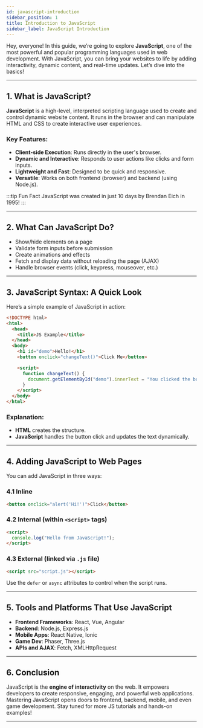 ```yaml
---
id: javascript-introduction
sidebar_position: 1
title: Introduction to JavaScript
sidebar_label: JavaScript Introduction
---
```


Hey, everyone!  In this guide, we’re going to explore **JavaScript**, one of the most powerful and popular programming languages used in web development. With JavaScript, you can bring your websites to life by adding interactivity, dynamic content, and real-time updates. Let’s dive into the basics!

---

## 1. What is JavaScript?

**JavaScript** is a high-level, interpreted scripting language used to create and control dynamic website content. It runs in the browser and can manipulate HTML and CSS to create interactive user experiences.

### Key Features:
- **Client-side Execution**: Runs directly in the user's browser.
- **Dynamic and Interactive**: Responds to user actions like clicks and form inputs.
- **Lightweight and Fast**: Designed to be quick and responsive.
- **Versatile**: Works on both frontend (browser) and backend (using Node.js).

:::tip Fun Fact
JavaScript was created in just 10 days by Brendan Eich in 1995!
:::

---

## 2. What Can JavaScript Do?

- Show/hide elements on a page
- Validate form inputs before submission
- Create animations and effects
- Fetch and display data without reloading the page (AJAX)
- Handle browser events (click, keypress, mouseover, etc.)

---

## 3. JavaScript Syntax: A Quick Look

Here’s a simple example of JavaScript in action:

```html
<!DOCTYPE html>
<html>
  <head>
    <title>JS Example</title>
  </head>
  <body>
    <h1 id="demo">Hello!</h1>
    <button onclick="changeText()">Click Me</button>

    <script>
      function changeText() {
        document.getElementById("demo").innerText = "You clicked the button!";
      }
    </script>
  </body>
</html>
```

### Explanation:
- **HTML** creates the structure.
- **JavaScript** handles the button click and updates the text dynamically.

---

## 4. Adding JavaScript to Web Pages

You can add JavaScript in three ways:

### 4.1 Inline
```html
<button onclick="alert('Hi!')">Click</button>
```

### 4.2 Internal (within `<script>` tags)
```html
<script>
  console.log("Hello from JavaScript!");
</script>
```

### 4.3 External (linked via `.js` file)
```html
<script src="script.js"></script>
```

Use the `defer` or `async` attributes to control when the script runs.

---

## 5. Tools and Platforms That Use JavaScript

- **Frontend Frameworks**: React, Vue, Angular
- **Backend**: Node.js, Express.js
- **Mobile Apps**: React Native, Ionic
- **Game Dev**: Phaser, Three.js
- **APIs and AJAX**: Fetch, XMLHttpRequest

---

## 6. Conclusion

JavaScript is the **engine of interactivity** on the web. It empowers developers to create responsive, engaging, and powerful web applications. Mastering JavaScript opens doors to frontend, backend, mobile, and even game development. Stay tuned for more JS tutorials and hands-on examples!

---
